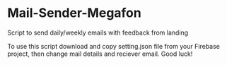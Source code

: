 # Mail-Sender-Megafon
Script to send daily/weekly emails with feedback from landing

To use this script download and copy setting.json file from your Firebase project, then change mail details and reciever email. Good luck!
